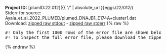 **Project ID:** [plumID:22.012]({{ '/' | absolute_url }}eggs/22/012/)  
Stderr for source:  Ayala_et_al_2022_PLUMED/plumed_DNAJB1_E174A+cluster1.dat   
Download: [zipped raw stdout](plumed_DNAJB1_E174A+cluster1.dat.plumed.stdout.txt.zip) - [zipped raw stderr](plumed_DNAJB1_E174A+cluster1.dat.plumed.stderr.txt.zip) 
{% raw %}
<pre>
#! Only the first 1000 rows of the error file are shown below
#! To inspect the full error file, please download the zipped raw stderr file above
</pre>
{% endraw %}
